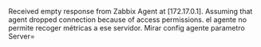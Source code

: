 Received empty response from Zabbix Agent at [172.17.0.1]. Assuming that agent dropped connection because of access permissions.
  el agente no permite recoger métricas a ese servidor. Mirar config agente parametro Server=
